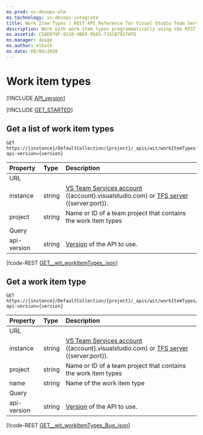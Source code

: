 ```yaml
---
ms.prod: vs-devops-alm
ms.technology: vs-devops-integrate
title: Work Item Types | REST API Reference for Visual Studio Team Services and Team Foundation Server
description: Work with work item types programmatically using the REST APIs for Visual Studio Team Services and Team Foundation Server. 
ms.assetid: C58D078F-9310-4BE9-95A5-715CB70370FD
ms.manager: douge
ms.author: elbatk
ms.date: 08/04/2016
---
```


# Work item types
[!INCLUDE [API_version](../_data/version.md)]

[!INCLUDE [GET_STARTED](../_data/get-started.md)]

## Get a list of work item types
<a name="getalistofworkitemtypes" />

```no-highlight
GET https://{instance}/DefaultCollection/{project}/_apis/wit/workItemTypes?api-version={version}
```

| Property  	| Type 		| Description 
|:--------------|:----------|:---------------------------
| URL
| instance      | string    | [VS Team Services account](/integrate/get-started/rest/basics.md#vs-team-services) ({account}.visualstudio.com) or [TFS server](/integrate/get-started/rest/basics.md#tfs) ({server:port}).
| project 		| string 	| Name or ID of a team project that contains the work item types
| Query
| api-version   | string | [Version](../../get-started/rest/basics.md#versions) of the API to use.

[!code-REST [GET__wit_workItemTypes_json](./_data/workItemTypes/GET__wit_workItemTypes.json)]

## Get a work item type
<a name="getaworkitemtype" />

```no-highlight
GET https://{instance}/DefaultCollection/{project}/_apis/wit/workItemTypes/{name}?api-version={version}
```

| Property | Type   | Description |
|:---------|:-------|:---------------------------
| URL
| instance | string	| [VS Team Services account](/integrate/get-started/rest/basics.md#vs-team-services) ({account}.visualstudio.com) or [TFS server](/integrate/get-started/rest/basics.md#tfs) ({server:port}).
| project  | string | Name or ID of a team project that contains the work item types
| name 	   | string | Name of the work item type
| Query
| api-version | string | [Version](../../get-started/rest/basics.md#versions) of the API to use.

[!code-REST [GET__wit_workItemTypes_Bug_json](./_data/workItemTypes/GET__wit_workItemTypes_Bug.json)]
